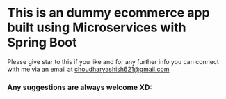 # This is an dummy ecommerce app built using Microservices with Spring Boot

Please give star to this if you like and for any further info you can connect with me via an email at choudharyashish621@gmail.com

### Any suggestions are always welcome XD:

